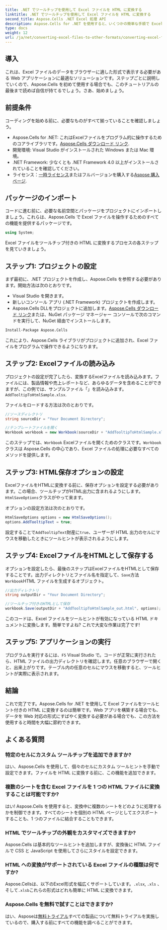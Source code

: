 ```yaml
---
title: .NET でツールチップを使用して Excel ファイルを HTML に変換する
linktitle: .NET でツールチップを使用して Excel ファイルを HTML に変換する
second_title: Aspose.Cells .NET Excel 処理 API
description: Aspose.Cells for .NET を使用すると、いくつかの簡単な手順で Excel をツールヒント付きの HTML に変換できます。インタラクティブな Excel データを使用して、Web アプリを簡単に強化できます。
type: docs
weight: 12
url: /ja/net/converting-excel-files-to-other-formats/converting-excel-file-to-html-with-tooltip/
---
```

## 導入

これは、Excel ファイルのデータをブラウザーに適した形式で表示する必要がある Web アプリケーションに最適なソリューションです。ステップごとに説明していくので、Aspose.Cells を初めて使用する場合でも、このチュートリアルの最後まで読めば自信が持てるでしょう。さあ、始めましょう。

## 前提条件

コーディングを始める前に、必要なものがすべて揃っていることを確認しましょう。

-  Aspose.Cells for .NET: これはExcelファイルをプログラム的に操作するためのコアライブラリです。[Aspose.Cells ダウンロード リンク](https://releases.aspose.com/cells/net/).
- 開発環境: Visual Studio がインストールされた Windows または Mac 環境。
- .NET Framework: 少なくとも .NET Framework 4.0 以上がインストールされていることを確認してください。
- ライセンス：[一時ライセンス](https://purchase.aspose.com/temporary-license/)またはフルバージョンを購入する[Aspose 購入ページ](https://purchase.aspose.com/buy).

## パッケージのインポート

コードに進む前に、必要な名前空間とパッケージをプロジェクトにインポートしましょう。これらは、Aspose.Cells で Excel ファイルを操作するためのすべての機能を提供するパッケージです。

```csharp
using System;
```

Excel ファイルをツールチップ付きの HTML に変換するプロセスの各ステップを見ていきましょう。

## ステップ1: プロジェクトの設定

まず最初に、.NET プロジェクトを作成し、Aspose.Cells を参照する必要があります。開始方法は次のとおりです。

- Visual Studio を開きます。
- 新しいコンソール アプリ (.NET Framework) プロジェクトを作成します。
-  Aspose.Cells DLLをプロジェクトに追加します。[Aspose.Cells ダウンロード リンク](https://releases.aspose.com/cells/net/)または、NuGet パッケージ マネージャー コンソールで次のコマンドを実行して、NuGet 経由でインストールします。

```bash
Install-Package Aspose.Cells
```

これにより、Aspose.Cells ライブラリがプロジェクトに追加され、Excel ファイルをプログラムで操作できるようになります。

## ステップ2: Excelファイルの読み込み

プロジェクトの設定が完了したら、変換するExcelファイルを読み込みます。ファイルには、製品情報や売上レポートなど、あらゆるデータを含めることができますが、この例では、サンプルファイル「」を読み込みます。`AddTooltipToHtmlSample.xlsx`.

ファイルをロードする方法は次のとおりです。

```csharp
//ソースディレクトリ
string sourceDir = "Your Document Directory";

//テンプレートファイルを開く
Workbook workbook = new Workbook(sourceDir + "AddTooltipToHtmlSample.xlsx");
```

このステップでは、`Workbook` Excelファイルを開くためのクラスです。`Workbook`クラスは Aspose.Cells の中心であり、Excel ファイルの処理に必要なすべてのメソッドを提供します。

## ステップ3: HTML保存オプションの設定

ExcelファイルをHTMLに変換する前に、保存オプションを設定する必要があります。この場合、ツールチップがHTML出力に含まれるようにします。`HtmlSaveOptions`クラスがやって来ます。

オプションの設定方法は次のとおりです。

```csharp
HtmlSaveOptions options = new HtmlSaveOptions();
options.AddTooltipText = true;
```

設定することで`AddTooltipText`財産に`true`、ユーザーが HTML 出力のセルにマウスを移動したときにツールヒントが表示されるようにします。

## ステップ4: ExcelファイルをHTMLとして保存する

オプションを設定したら、最後のステップはExcelファイルをHTMLとして保存することです。出力ディレクトリとファイル名を指定して、`Save`方法`Workbook`HTML ファイルを生成するオブジェクト。

```csharp
//出力ディレクトリ
string outputDir = "Your Document Directory";

//ツールチップ付きのHTMLとして保存
workbook.Save(outputDir + "AddTooltipToHtmlSample_out.html", options);
```

このコードは、Excel ファイルをツールヒントが有効になっている HTML ドキュメントに変換します。簡単ですよね? これで大変な作業は完了です!

## ステップ5: アプリケーションの実行

プログラムを実行するには、`F5` Visual Studio で。コードが正常に実行されたら、HTML ファイルの出力ディレクトリを確認します。任意のブラウザーで開くと、出来上がりです。テーブル内の任意のセルにマウスを移動すると、ツールヒントが実際に表示されます。

## 結論

これで完了です。Aspose.Cells for .NET を使用して Excel ファイルをツールヒント付きの HTML に変換するのは簡単です。Web アプリを構築する場合でも、データを Web 対応の形式にすばやく変換する必要がある場合でも、この方法を使用すると時間を大幅に節約できます。 

## よくある質問

### 特定のセルにカスタム ツールチップを追加できますか?
はい、Aspose.Cells を使用して、個々のセルにカスタム ツールヒントを手動で設定できます。ファイルを HTML に変換する前に、この機能を追加できます。

### 複数のシートを含む Excel ファイルを 1 つの HTML ファイルに変換することは可能ですか?
はい! Aspose.Cells を使用すると、変換中に複数のシートをどのように処理するかを制御できます。すべてのシートを個別の HTML ページとしてエクスポートすることも、1 つのファイルに結合することもできます。


### HTML でツールチップの外観をカスタマイズできますか?
Aspose.Cells は基本的なツールヒントを追加しますが、変換後に HTML ファイルで CSS と JavaScript を使用してさらにスタイルを設定できます。

### HTML への変換がサポートされている Excel ファイルの種類は何ですか?
 Aspose.Cellsは、以下のExcel形式を幅広くサポートしています。`.xlsx`, `.xls` 、 そして`.xlsb`これらの形式はどれも簡単に HTML に変換できます。

### Aspose.Cells を無料で試すことはできますか?
はい、Asposeは[無料トライアル](https://releases.aspose.com/)すべての製品について無料トライアルを実施しているので、購入する前にすべての機能を調べることができます。